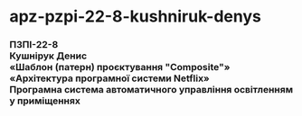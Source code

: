 # apz-pzpi-22-8-kushniruk-denys
### ПЗПІ-22-8 <br> Кушнірук Денис <br> «Шаблон (патерн) проєктування "Composite"» <br> «Архітектура програмної системи Netflix» <br> Програмна система автоматичного управління освітленням у приміщеннях  


